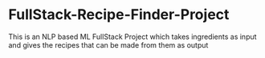 # FullStack-Recipe-Finder-Project
This is an NLP based ML FullStack Project which takes ingredients as input and gives the recipes that can be made from them as output
